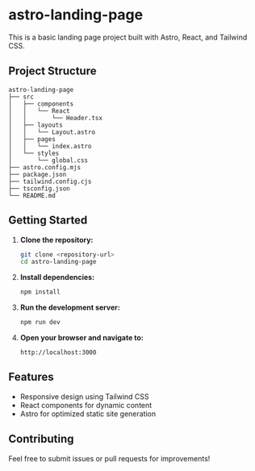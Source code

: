 # astro-landing-page

This is a basic landing page project built with Astro, React, and Tailwind CSS.

## Project Structure

```
astro-landing-page
├── src
│   ├── components
│   │   └── React
│   │       └── Header.tsx
│   ├── layouts
│   │   └── Layout.astro
│   ├── pages
│   │   └── index.astro
│   └── styles
│       └── global.css
├── astro.config.mjs
├── package.json
├── tailwind.config.cjs
├── tsconfig.json
└── README.md
```

## Getting Started

1. **Clone the repository:**
   ```bash
   git clone <repository-url>
   cd astro-landing-page
   ```

2. **Install dependencies:**
   ```bash
   npm install
   ```

3. **Run the development server:**
   ```bash
   npm run dev
   ```

4. **Open your browser and navigate to:**
   ```
   http://localhost:3000
   ```

## Features

- Responsive design using Tailwind CSS
- React components for dynamic content
- Astro for optimized static site generation

## Contributing

Feel free to submit issues or pull requests for improvements!